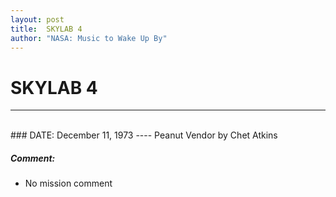 ```yaml
---
layout: post
title:  SKYLAB 4
author: "NASA: Music to Wake Up By"
---
```


# SKYLAB 4
----
<br/>
### DATE: December 11, 1973
----
Peanut Vendor by Chet Atkins

##### Comment:
* No mission comment

